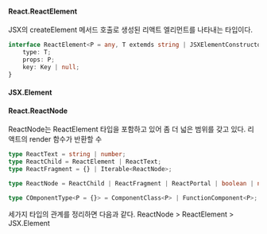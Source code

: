 #### React.ReactElement
JSX의 createElement 메서드 호출로 생성된 리액트 엘리먼트를 나타내는 타입이다.
```ts
interface ReactElement<P = any, T extemds string | JSXElementConstructor<any> = string | JSXElementConstructor<any>>{
	type: T;
	props: P;
	key: Key | null;
}
```

#### JSX.Element

#### React.ReactNode
ReactNode는 ReactElement 타입을 포함하고 있어 좀 더 넓은 범위를 갖고 있다.
리액트의 render 함수가 반환할 수 
```ts
type ReactText = string | number;
type ReactChild = ReactElement | ReactText;
type ReactFragment = {} | Iterable<ReactNode>;

type ReactNode = ReactChild | ReactFragment | ReactPortal | boolean | null | undefined;

type COmponentType<P = {}> = ComponentClass<P> | FunctionComponent<P>; 
```

세가지 타입의 관계를 정리하면 다음과 같다.
ReactNode > ReactElement > JSX.Element 